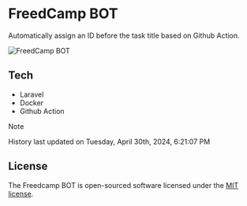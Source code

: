 # FreedCamp BOT

Automatically assign an ID before the task title based on Github Action.

![FreedCamp BOT](https://repository-images.githubusercontent.com/737932867/7d34798b-2680-471c-b089-a78a718d3d6a)

## Tech

- Laravel
- Docker
- Github Action

> [!NOTE]  
> History last updated on Tuesday, April 30th, 2024, 6:21:07 PM

## License

The Freedcamp BOT is open-sourced software licensed under the [MIT license](https://opensource.org/licenses/MIT).
